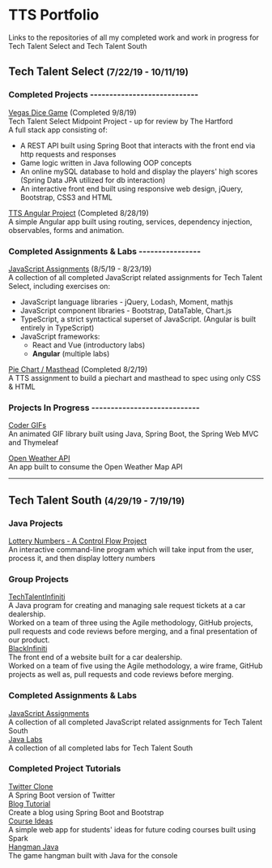 # TTS Portfolio
Links to the repositories of all my completed work and work in progress for Tech Talent Select and Tech Talent South  

## Tech Talent Select <span style="font-size:1.1rem;">(7/22/19 - 10/11/19)</span>  

### Completed Projects ----------------------------

[Vegas Dice Game](https://github.com/jordanmor/vegas-dice-game) <span style="font-size:.9rem;">(Completed 9/8/19)</span>  
Tech Talent Select Midpoint Project - up for review by The Hartford  
A full stack app consisting of:
- A REST API built using Spring Boot that interacts with the front end via http requests and responses
- Game logic written in Java following OOP concepts
- An online mySQL database to hold and display the players' high scores (Spring Data JPA utilized for db interaction)
- An interactive front end built using responsive web design, jQuery, Bootstrap, CSS3 and HTML

[TTS Angular Project](https://github.com/jordanmor/tts-angular-project) <span style="font-size:.9rem;">(Completed 8/28/19)</span>  
A simple Angular app built using routing, services, dependency injection, observables, forms and animation. 

### Completed Assignments & Labs ----------------

[JavaScript Assignments](https://github.com/jordanmor/tts-js-assignments) <span style="font-size:.9rem;">(8/5/19 - 8/23/19)</span>    
A collection of all completed JavaScript related assignments for Tech Talent Select, including exercises on:   
- JavaScript language libraries - jQuery, Lodash, Moment, mathjs
- JavaScript component libraries - Bootstrap, DataTable, Chart.js
- TypeScript, a strict syntactical superset of JavaScript. (Angular is built entirely in TypeScript)
- JavaScript frameworks:   
  - React and Vue (introductory labs) 
  - **Angular** (multiple labs)  

[Pie Chart / Masthead](https://github.com/jordanmor/piechart-masthead) <span style="font-size:.9rem;">(Completed 8/2/19)</span>   
A TTS assignment to build a piechart and masthead to spec using only CSS & HTML 

### Projects In Progress ----------------------------
 
[Coder GIFs](https://github.com/jordanmor/coder-gifs)  
An animated GIF library built using Java, Spring Boot, the Spring Web MVC and Thymeleaf 

[Open Weather API](https://github.com/jordanmor/open-weather-app)  
An app built to consume the Open Weather Map API  

---
## Tech Talent South <span style="font-size:1.1rem;">(4/29/19 - 7/19/19)</span>

### Java Projects
[Lottery Numbers - A Control Flow Project](https://github.com/jordanmor/lottery-numbers-java)  
An interactive command-line program which will take input from the user, process it, and then display lottery numbers  

### Group Projects
[TechTalentInfiniti](https://github.com/jordanmor/TechTalentInfiniti)  
A Java program for creating and managing sale request tickets at a car dealership.  
Worked on a team of three using the Agile methodology, GitHub projects, pull requests and code reviews before merging, and a final presentation of our product.    
[BlackInfiniti](https://github.com/jordanmor/BlackInfiniti)  
The front end of a website built for a car dealership.  
Worked on a team of five using the Agile methodology, a wire frame, GitHub projects as well as, pull requests and code reviews before merging.

### Completed Assignments & Labs
[JavaScript Assignments](https://github.com/jordanmor/tts-js-assignments/tree/master/tech-talent-south)  
A collection of all completed JavaScript related assignments for Tech Talent South  
[Java Labs](https://github.com/jordanmor/tts-java-assignments/tree/master/src/main/java/com/tts/techtalentsouth)  
A collection of all completed labs for Tech Talent South   

### Completed Project Tutorials
[Twitter Clone](https://github.com/jordanmor/TwitterClone)  
A Spring Boot version of Twitter  
[Blog Tutorial](https://github.com/jordanmor/blogTutorial)  
Create a blog using Spring Boot and Bootstrap  
[Course Ideas](https://github.com/jordanmor/course-ideas)  
A simple web app for students' ideas for future coding courses built using Spark  
[Hangman Java](https://github.com/jordanmor/HangmanJava)  
The game hangman built with Java for the console  
